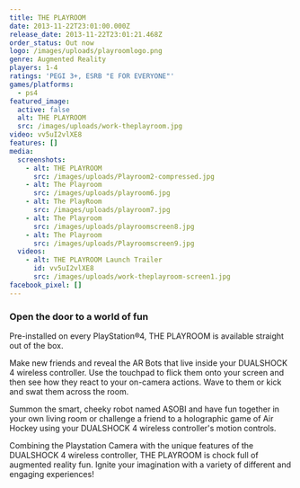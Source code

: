 ```yaml
---
title: THE PLAYROOM
date: 2013-11-22T23:01:00.000Z
release_date: 2013-11-22T23:01:21.468Z
order_status: Out now
logo: /images/uploads/playroomlogo.png
genre: Augmented Reality
players: 1-4
ratings: 'PEGI 3+, ESRB "E FOR EVERYONE"'
games/platforms:
  - ps4
featured_image:
  active: false
  alt: THE PLAYROOM
  src: /images/uploads/work-theplayroom.jpg
video: vv5uI2vlXE8
features: []
media:
  screenshots:
    - alt: THE PLAYROOM
      src: /images/uploads/Playroom2-compressed.jpg
    - alt: The Playroom
      src: /images/uploads/playroom6.jpg
    - alt: The PlayRoom
      src: /images/uploads/playroom7.jpg
    - alt: The Playroom
      src: /images/uploads/playroomscreen8.jpg
    - alt: The Playroom
      src: /images/uploads/Playroomscreen9.jpg
  videos:
    - alt: THE PLAYROOM Launch Trailer
      id: vv5uI2vlXE8
      src: /images/uploads/work-theplayroom-screen1.jpg
facebook_pixel: []
---
```

### Open the door to a world of fun

Pre-installed on every PlayStation®4, THE PLAYROOM is available straight out of the box. 

 Make new friends and reveal the AR Bots that live inside your DUALSHOCK 4 wireless controller. Use the touchpad to flick them onto your screen and then see how they react to your on-camera actions. Wave to them or kick and swat them across the room. 

Summon the smart, cheeky robot named ASOBI and have fun together in your own living room or challenge a friend to a holographic game of Air Hockey using your DUALSHOCK 4 wireless controller's motion controls.

Combining the Playstation Camera with the unique features of the DUALSHOCK 4 wireless controller, THE PLAYROOM is chock full of augmented reality fun. Ignite your imagination with a variety of different and engaging experiences!
